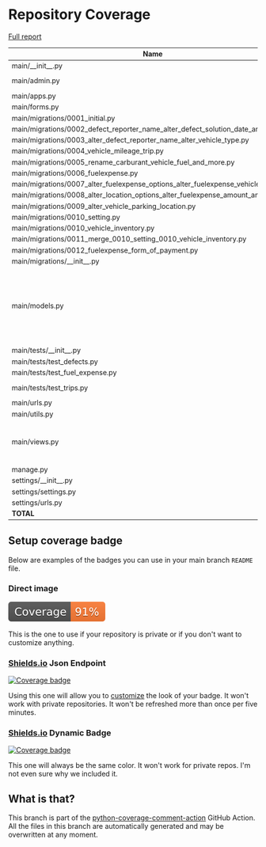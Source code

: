# Repository Coverage

[Full report](https://htmlpreview.github.io/?https://github.com/protec38/CarBoN/blob/python-coverage-comment-action-data/htmlcov/index.html)

| Name                                                                                      |    Stmts |     Miss |   Cover |   Missing |
|------------------------------------------------------------------------------------------ | -------: | -------: | ------: | --------: |
| main/\_\_init\_\_.py                                                                      |        0 |        0 |    100% |           |
| main/admin.py                                                                             |       45 |        4 |     91% |13, 54, 74-84 |
| main/apps.py                                                                              |        4 |        0 |    100% |           |
| main/forms.py                                                                             |       42 |        0 |    100% |           |
| main/migrations/0001\_initial.py                                                          |        6 |        0 |    100% |           |
| main/migrations/0002\_defect\_reporter\_name\_alter\_defect\_solution\_date\_and\_more.py |        4 |        0 |    100% |           |
| main/migrations/0003\_alter\_defect\_reporter\_name\_alter\_vehicle\_type.py              |        4 |        0 |    100% |           |
| main/migrations/0004\_vehicle\_mileage\_trip.py                                           |        6 |        0 |    100% |           |
| main/migrations/0005\_rename\_carburant\_vehicle\_fuel\_and\_more.py                      |        4 |        0 |    100% |           |
| main/migrations/0006\_fuelexpense.py                                                      |        6 |        0 |    100% |           |
| main/migrations/0007\_alter\_fuelexpense\_options\_alter\_fuelexpense\_vehicle.py         |        5 |        0 |    100% |           |
| main/migrations/0008\_alter\_location\_options\_alter\_fuelexpense\_amount\_and\_more.py  |        5 |        0 |    100% |           |
| main/migrations/0009\_alter\_vehicle\_parking\_location.py                                |        5 |        0 |    100% |           |
| main/migrations/0010\_setting.py                                                          |        5 |        0 |    100% |           |
| main/migrations/0010\_vehicle\_inventory.py                                               |        4 |        0 |    100% |           |
| main/migrations/0011\_merge\_0010\_setting\_0010\_vehicle\_inventory.py                   |        4 |        0 |    100% |           |
| main/migrations/0012\_fuelexpense\_form\_of\_payment.py                                   |        4 |        0 |    100% |           |
| main/migrations/\_\_init\_\_.py                                                           |        0 |        0 |    100% |           |
| main/models.py                                                                            |      145 |       11 |     92% |62, 152, 155, 177-180, 184-187, 249, 262 |
| main/tests/\_\_init\_\_.py                                                                |        0 |        0 |    100% |           |
| main/tests/test\_defects.py                                                               |       30 |        0 |    100% |           |
| main/tests/test\_fuel\_expense.py                                                         |       17 |        0 |    100% |           |
| main/tests/test\_trips.py                                                                 |       74 |        4 |     95% |   249-270 |
| main/urls.py                                                                              |        3 |        0 |    100% |           |
| main/utils.py                                                                             |        7 |        1 |     86% |        10 |
| main/views.py                                                                             |      120 |       27 |     78% |30-80, 154-156, 216-218 |
| manage.py                                                                                 |       11 |        2 |     82% |     12-13 |
| settings/\_\_init\_\_.py                                                                  |        0 |        0 |    100% |           |
| settings/settings.py                                                                      |       18 |        0 |    100% |           |
| settings/urls.py                                                                          |        4 |        0 |    100% |           |
|                                                                                 **TOTAL** |  **582** |   **49** | **92%** |           |


## Setup coverage badge

Below are examples of the badges you can use in your main branch `README` file.

### Direct image

[![Coverage badge](https://raw.githubusercontent.com/protec38/CarBoN/python-coverage-comment-action-data/badge.svg)](https://htmlpreview.github.io/?https://github.com/protec38/CarBoN/blob/python-coverage-comment-action-data/htmlcov/index.html)

This is the one to use if your repository is private or if you don't want to customize anything.

### [Shields.io](https://shields.io) Json Endpoint

[![Coverage badge](https://img.shields.io/endpoint?url=https://raw.githubusercontent.com/protec38/CarBoN/python-coverage-comment-action-data/endpoint.json)](https://htmlpreview.github.io/?https://github.com/protec38/CarBoN/blob/python-coverage-comment-action-data/htmlcov/index.html)

Using this one will allow you to [customize](https://shields.io/endpoint) the look of your badge.
It won't work with private repositories. It won't be refreshed more than once per five minutes.

### [Shields.io](https://shields.io) Dynamic Badge

[![Coverage badge](https://img.shields.io/badge/dynamic/json?color=brightgreen&label=coverage&query=%24.message&url=https%3A%2F%2Fraw.githubusercontent.com%2Fprotec38%2FCarBoN%2Fpython-coverage-comment-action-data%2Fendpoint.json)](https://htmlpreview.github.io/?https://github.com/protec38/CarBoN/blob/python-coverage-comment-action-data/htmlcov/index.html)

This one will always be the same color. It won't work for private repos. I'm not even sure why we included it.

## What is that?

This branch is part of the
[python-coverage-comment-action](https://github.com/marketplace/actions/python-coverage-comment)
GitHub Action. All the files in this branch are automatically generated and may be
overwritten at any moment.